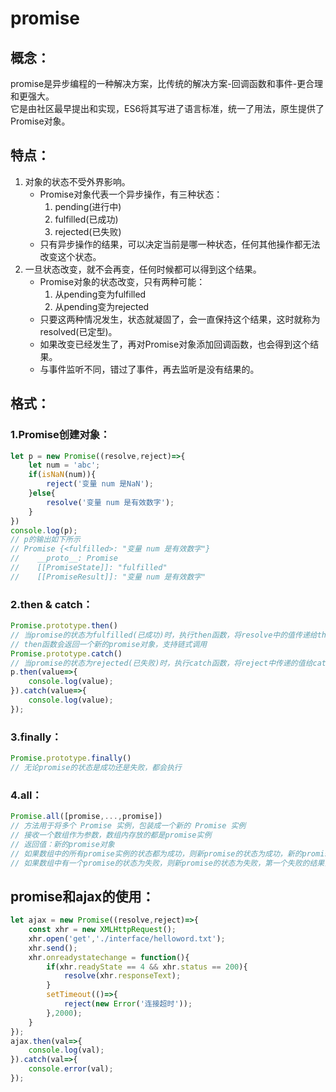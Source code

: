 # promise
## 概念：
promise是异步编程的一种解决方案，比传统的解决方案-回调函数和事件-更合理和更强大。<br>
它是由社区最早提出和实现，ES6将其写进了语言标准，统一了用法，原生提供了Promise对象。
## 特点：
1. 对象的状态不受外界影响。
    - Promise对象代表一个异步操作，有三种状态：
        1. pending(进行中)
        2. fulfilled(已成功)
        3. rejected(已失败)
    - 只有异步操作的结果，可以决定当前是哪一种状态，任何其他操作都无法改变这个状态。
2. 一旦状态改变，就不会再变，任何时候都可以得到这个结果。
    - Promise对象的状态改变，只有两种可能：
        1. 从pending变为fulfilled
        2. 从pending变为rejected
    - 只要这两种情况发生，状态就凝固了，会一直保持这个结果，这时就称为resolved(已定型)。
    - 如果改变已经发生了，再对Promise对象添加回调函数，也会得到这个结果。
    - 与事件监听不同，错过了事件，再去监听是没有结果的。
## 格式：
### 1.Promise创建对象：
```javascript
let p = new Promise((resolve,reject)=>{
    let num = 'abc';
    if(isNaN(num)){
        reject('变量 num 是NaN');
    }else{
        resolve('变量 num 是有效数字');
    }
})
console.log(p);
// p的输出如下所示
// Promise {<fulfilled>: "变量 num 是有效数字"}
//    __proto__: Promise
//    [[PromiseState]]: "fulfilled"
//    [[PromiseResult]]: "变量 num 是有效数字"
```
### 2.then & catch：
```javascript
Promise.prototype.then()
// 当promise的状态为fulfilled(已成功)时，执行then函数，将resolve中的值传递给then作为参数
// then函数会返回一个新的promise对象，支持链式调用
Promise.prototype.catch()
// 当promise的状态为rejected(已失败)时，执行catch函数，将reject中传递的值给catch作为参数
p.then(value=>{
    console.log(value);
}).catch(value=>{
    console.log(value);
});
```
### 3.finally：
```javascript
Promise.prototype.finally()
// 无论promise的状态是成功还是失败，都会执行
```
### 4.all：
```javascript
Promise.all([promise,...,promise])
// 方法用于将多个 Promise 实例，包装成一个新的 Promise 实例
// 接收一个数组作为参数，数组内存放的都是promise实例
// 返回值：新的promise对象
// 如果数组中的所有promise实例的状态都为成功，则新promise的状态为成功，新的promise对象的then将接收一个数组为所有promise的结果
// 如果数组中有一个promise的状态为失败，则新promise的状态为失败，第一个失败的结果会成为catch的结果
```
## promise和ajax的使用：
```javascript
let ajax = new Promise((resolve,reject)=>{
    const xhr = new XMLHttpRequest();
    xhr.open('get','./interface/helloword.txt');
    xhr.send();
    xhr.onreadystatechange = function(){
        if(xhr.readyState == 4 && xhr.status == 200){
            resolve(xhr.responseText);
        }
        setTimeout(()=>{
            reject(new Error('连接超时'));
        },2000);
    }
});
ajax.then(val=>{
    console.log(val);
}).catch(val=>{
    console.error(val);
});
```